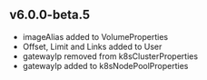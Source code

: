 ## v6.0.0-beta.5

- imageAlias added to VolumeProperties
- Offset, Limit and Links added to User 
- gatewayIp removed from k8sClusterProperties
- gatewayIp added to k8sNodePoolProperties
